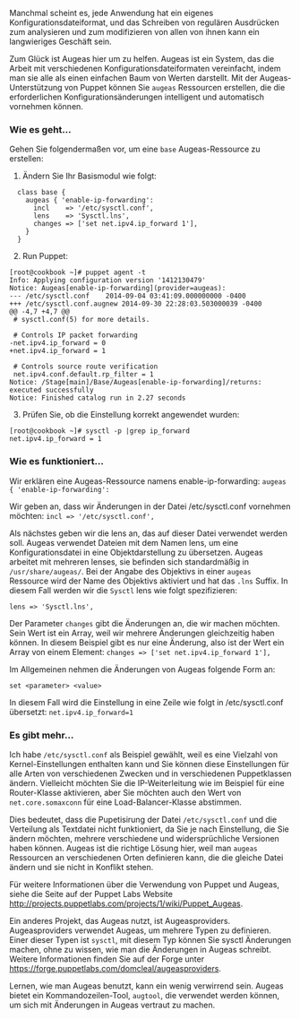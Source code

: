 Manchmal scheint es, jede Anwendung hat ein eigenes Konfigurationsdateiformat, und das Schreiben von regulären Ausdrücken zum analysieren und zum modifizieren von allen von ihnen kann ein langwieriges Geschäft sein.

Zum Glück ist Augeas hier um zu helfen. Augeas ist ein System, das die Arbeit mit verschiedenen Konfigurationsdateiformaten vereinfacht, indem man sie alle als einen einfachen Baum von Werten darstellt. 
Mit der Augeas-Unterstützung von Puppet können Sie `augeas` Ressourcen erstellen, die die erforderlichen Konfigurationsänderungen intelligent und automatisch vornehmen können.

### Wie es geht…

Gehen Sie folgendermaßen vor, um eine `base` Augeas-Ressource zu erstellen:

1. Ändern Sie Ihr Basismodul wie folgt:

```
  class base {
    augeas { 'enable-ip-forwarding':
      incl    => '/etc/sysctl.conf',
      lens    => 'Sysctl.lns',
      changes => ['set net.ipv4.ip_forward 1'],
    }
  }
```

2. Run Puppet:

```
[root@cookbook ~]# puppet agent -t
Info: Applying configuration version '1412130479'
Notice: Augeas[enable-ip-forwarding](provider=augeas): 
--- /etc/sysctl.conf	2014-09-04 03:41:09.000000000 -0400
+++ /etc/sysctl.conf.augnew	2014-09-30 22:28:03.503000039 -0400
@@ -4,7 +4,7 @@
 # sysctl.conf(5) for more details.
 
 # Controls IP packet forwarding
-net.ipv4.ip_forward = 0
+net.ipv4.ip_forward = 1
 
 # Controls source route verification
 net.ipv4.conf.default.rp_filter = 1
Notice: /Stage[main]/Base/Augeas[enable-ip-forwarding]/returns: executed successfully
Notice: Finished catalog run in 2.27 seconds
```

3. Prüfen Sie, ob die Einstellung korrekt angewendet wurden:

```
[root@cookbook ~]# sysctl -p |grep ip_forward
net.ipv4.ip_forward = 1

```

### Wie es funktioniert…

Wir erklären eine Augeas-Ressource namens enable-ip-forwarding:
`augeas { 'enable-ip-forwarding':`

Wir geben an, dass wir Änderungen in der Datei /etc/sysctl.conf vornehmen möchten:
`incl => '/etc/sysctl.conf',`

Als nächstes geben wir die lens an, das auf dieser Datei verwendet werden soll. Augeas verwendet Dateien mit dem Namen lens, um eine Konfigurationsdatei in eine Objektdarstellung zu übersetzen. Augeas arbeitet mit mehreren lenses, sie befinden sich standardmäßig in `/usr/share/augeas/`. Bei der Angabe des Objektivs in einer `augeas` Ressource wird der Name des Objektivs aktiviert und hat das `.lns` Suffix. In diesem Fall werden wir die `Sysctl` lens wie folgt spezifizieren:

`lens => 'Sysctl.lns',`

Der Parameter `changes` gibt die Änderungen an, die wir machen möchten. Sein Wert ist ein Array, weil wir mehrere Änderungen gleichzeitig haben können. In diesem Beispiel gibt es nur eine Änderung, also ist der Wert ein Array von einem Element:
`changes => ['set net.ipv4.ip_forward 1'],`

Im Allgemeinen nehmen die Änderungen von Augeas folgende Form an:

`set <parameter> <value>`

In diesem Fall wird die Einstellung in eine Zeile wie folgt in /etc/sysctl.conf übersetzt:
`net.ipv4.ip_forward=1`

### Es gibt mehr…

Ich habe `/etc/sysctl.conf` als Beispiel gewählt, weil es eine Vielzahl von Kernel-Einstellungen enthalten kann und Sie können diese Einstellungen für alle Arten von verschiedenen Zwecken und in verschiedenen Puppetklassen ändern. Vielleicht möchten Sie die IP-Weiterleitung wie im Beispiel für eine Router-Klasse aktivieren, aber Sie möchten auch den Wert von `net.core.somaxconn` für eine Load-Balancer-Klasse abstimmen.

Dies bedeutet, dass die Pupetisirung der Datei `/etc/sysctl.conf` und die Verteilung als Textdatei nicht funktioniert, da Sie je nach Einstellung, die Sie ändern möchten, mehrere verschiedene und widersprüchliche Versionen haben können. Augeas ist die richtige Lösung hier, weil man `augeas` Ressourcen an verschiedenen Orten definieren kann, die die gleiche Datei ändern und sie nicht in Konflikt stehen.

Für weitere Informationen über die Verwendung von Puppet und Augeas, siehe die Seite auf der Puppet Labs Website http://projects.puppetlabs.com/projects/1/wiki/Puppet_Augeas.

Ein anderes Projekt, das Augeas nutzt, ist Augeasproviders. 
Augeasproviders verwendet Augeas, um mehrere Typen zu definieren. Einer dieser Typen ist `sysctl`, mit diesem Typ können Sie sysctl Änderungen machen, ohne zu wissen, wie man die Änderungen in Augeas schreibt. Weitere Informationen finden Sie auf der Forge unter https://forge.puppetlabs.com/domcleal/augeasproviders.

Lernen, wie man Augeas benutzt, kann ein wenig verwirrend sein. Augeas bietet ein Kommandozeilen-Tool, `augtool`, die verwendet werden können, um sich mit Änderungen in Augeas vertraut zu machen.